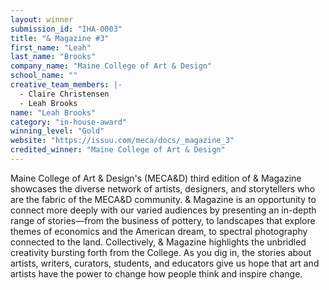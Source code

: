```yaml
---
layout: winner
submission_id: "IHA-0003"
title: "& Magazine #3"
first_name: "Leah"
last_name: "Brooks"
company_name: "Maine College of Art & Design"
school_name: ""
creative_team_members: |-
  - Claire Christensen
  - Leah Brooks
name: "Leah Brooks"
category: "in-house-award"
winning_level: "Gold"
website: "https://issuu.com/meca/docs/_magazine_3"
credited_winner: "Maine College of Art & Design"
---
```


Maine College of Art & Design's (MECA&D) third edition of & Magazine showcases the diverse network of artists, designers, and storytellers who are the fabric of the MECA&D community. & Magazine is an opportunity to connect more deeply with our varied audiences by presenting an in-depth range of stories—from the business of pottery, to landscapes that explore themes of economics and the American dream, to spectral photography connected to the land. Collectively, & Magazine highlights the unbridled creativity bursting forth from the College. As you dig in, the stories about artists, writers, curators, students, and educators give us hope that art and artists have the power to change how people think and inspire change.
